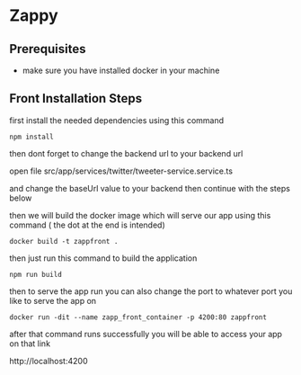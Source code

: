 # Zappy

## Prerequisites

- make sure you have installed docker in your machine

## Front Installation  Steps
first install the needed dependencies using this command
```
npm install
```

then dont forget to change the backend url to your backend url

open file src/app/services/twitter/tweeter-service.service.ts

and change the baseUrl value to your backend then continue with the steps below

then we will build the docker image which will serve our app using this command
( the dot at the end is intended)
```
docker build -t zappfront .
```

then just run this command to build the application
```
npm run build
```

then to serve the app run you can also change the port to whatever port you like to serve the app on
```
docker run -dit --name zapp_front_container -p 4200:80 zappfront
```

after that command runs successfully you will be able to access your app on that link

http://localhost:4200